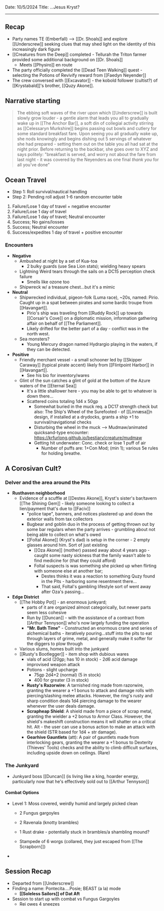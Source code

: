 Date: 10/5/2024
Title: ...Jesus Kryst?
<hr>

## Recap
- Party names TE (Emberfall) --> [[Dr. Shoals]] and explore [[Underscrew]] seeking clues that may shed light on the identity of this increasingly dark figure
- [[Creatures from the Deep]] completed - Tellurah the Triton farmer provided some additional background on [[Dr. Shoals]]
	- Meets [[Physiro]] en route
- The party officially completed the [[Dead Teen Walking]] quest - selecting the Potions of Revivify reward from [[Faedyn Neyender]]
- The crew conversed with [[Excavator]] - the kobold follower (cultist?) of [[Krystabald]]'s brother, [[Quzy Akone]].

## Narrative starting
> The ebbing soft waves of the river upon which [[Underscrew]] is built slowly grow louder - a gentle alarm that leads you all to gradually wake up in [[The Anchor Bar]], a soft din of collegial activity stirring as [[Celessaryn Murkshire]] begins passing out bowls and cutlery for some standard breakfast fare. Upon seeing you all gradually wake up, she nods knowingly and begins dishing out 5 servings of whatever she had prepared - setting them out on the table you all had sat at the night prior. Before returning to the backbar, she goes over to XYZ and says politely: "breakfast is served, and worry not about the fare from last night - it was covered by the Neyenders as one final _thank you_ for all you've done"
## Ocean Travel
- Step 1: Roll survival/nautical handling
- Step 2: Pending roll adjust 1-6 random encounter table

1. Failure/Lose 1 day of travel + negative encounter
2. Failure/Lose 1 day of travel
3. Failure/Lose 1 day of travel; Neutral encounter
4. Success; No gains/losses
5. Success; Neutral encounter
6. Success/expedites 1 day of travel + positive encounter

### Encounters
- **Negative**
	- Ambushed at night by a set of Kua-toa
		- 2 bulky guards (use Sea Lion stats); wielding heavy spears
	- Lightning Weird tears through the sails on a DC15 perception check failure
		- Smells like ozone too
	- Shipwreck w/ a treasure chest...but it's a mimic
- **Neutral**
	- Shipwrecked individual, pigeon-folk (Luma race), ~20s, named: Pirio. Caught up in a spat between pirates and some bardic troupe from [[Havangart]].
		- Pirio's ship was traveling from [[Ruddy Rock]] up towards [[Corsair's Cove]] on a diplomatic mission, information gathering affair on behalf of [[The Parliament]].
		- Likely drifted for the better part of a day - conflict was in the north west.
	- Sea monsters?
		- Young Mercury dragon named Hydrargio playing in the waters, if they can be detected.
- **Positive**
	- Friendly merchant vessel - a small schooner led by [[Skipper Caraway]] (typical pirate accent) likely from [[Flintpoint Harbor]] in [[Havangart]].
		- See his bio for inventory/wares
	- Glint of the sun catches a glint of gold at the bottom of the Azure waters of the [[Eternal Sea]]
		- It's a little shallower here - you may be able to get to whatever is down there...
		- Scattered coins totaling 1d4 x 50gp
			- Somewhat buried in the muck req. a DC17 strength check but also: The Ship's Wheel of the Surefooted - of [[Linnæsa]]n design, if installed at a drydocks, grants a ship +1 to survival/navigational checks 
			- Disturbing the wheel in the muck --> Mudmaw/animated quicksand-type encounter: https://krfurlong.github.io/bestiary/creature/mudmaw
			- Getting hit underwater: Conc. check or lose 1 puff of air
				- Number of puffs are: 1+Con Mod; (min 1); various 5e rules for holding breathe.

## A Corosivan Cult?
### Delver and the area around the Pits
- **Rusthaven neighborhood**
	- Evidence of a scuffle at [[Destes Akone]], Kryst's sister's bar/tavern [[The Shining Gem]] - likely someone looking to collect a lien/payment that's due to [[Faciv]]
		- "police tape", banners, and notices plastered up and down the exterior walls from tax collectors 
		- Bugbear and goblin duo in the process of getting thrown out by some bar regulars when the party arrives - grumbling about not being able to collect on what's owed
		- [[Foltal Akone]] (Kryst's dad) is setup in the corner - 2 empty glasses around him. Sort of just existing
			- [[Oza Akone]] (mother) passed away about 4 years ago - caught some nasty sickness that the family wasn't able to find medicine for (that they could afford)
			- Foltal suspects is was something she picked up when flirting with someone else at another bar; 
				- Destes thinks it was a reaction to something Quzy found in the Pits - harboring some resentment there...
				- That said, Foltal's gambling lifestyle sort of went away after Oza's passing...
- **Edge District**
	- [[The Hobby Pot]] - an enormous junkyard;
		- parts of it are organized almost categorically, but newer parts seem less cohesive
		- Run by [[Duncan]] - with the assistance of a contract from [[Arthur Tennyson]] who's now largely funding the operation
		- **"Mr. Bath Time"** - Constructed an enormous crane and series of alchemical baths - iteratively pouring...stuff into the pits to eat through layers of grime, metal, and generally make it softer for the diggers to plow through
	- Various slums, homes built into the junkyard
	- [[Rusty's Bootlegger]] - item shop with dubious wares
		- vials of acid (20gp; has 10 in stock) - 2d6 acid damage improvised weapon attack
		- Potions - slight upcharge
			- 75gp 2d4+2 (normal) (5 in stock)
			- 400 for greater (3 in stock)
		- **Rusty's Razorwire**: A tarnished ring made from razorwire, granting the wearer a +1 bonus to attack and damage rolls with piercing/slashing melee attacks. However, the ring's rusty and sharp condition deals 1d4 piercing damage to the wearer whenever the user deals damage.
		- **Scrapheap Shield**: A shield made from a piece of scrap metal, granting the wielder a +2 bonus to Armor Class. However, the shield's makeshift construction means it will shatter on a critical hit. Alt - the user can use a bonus action to make an attack with the shield (STR based for 1d4 + str damage).
		- **Gearhive Gauntlets** (att): A pair of gauntlets made from interlocking gears, granting the wearer a +1 bonus to Dexterity (Thieves' Tools) checks and the ability to climb difficult surfaces, including upside down on ceilings. (Rare)

### The Junkyard
- Junkyard boss [[Duncan]] (is living like a king, hoarder energy, particularly now that he's effectively sold out to [[Arthur Tennyson]]

#### Combat Options
- Level 1: Moss covered, weirdly humid and largely picked clean
	- 2 Fungus gargoyles
	
	- 2 Ravenala (knotty brambles)
	- 1 Rust drake - potentially stuck in brambles/a shambling mound?
	- Stampede of 6 worgs (collared, they just escaped from [[The Scrapborn]])
- 

## Session Recap
- Departed from [[Underscrew]]
- Finding a name: Pontecita....Posie; BEAST (a la) mode
	- **[[Soleless Sailors]] of Dat Aft**
- Session to start up with combat vs Fungus Gargoyles
	- Rei owes 4 sneezes